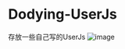 # Dodying-UserJs
存放一些自己写的UserJs
![image](https://github.com/ButBueatiful/dotvim/raw/master/screenshots/vim-screenshot.jpg)
